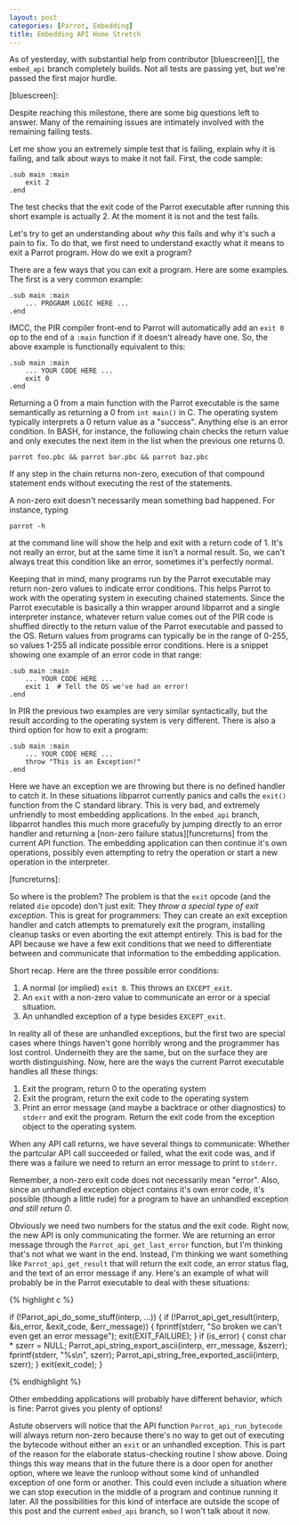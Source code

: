 ```yaml
---
layout: post
categories: [Parrot, Embedding]
title: Embedding API Home Stretch
---
```


As of yesterday, with substantial help from contributor [bluescreen][], the
`embed_api` branch completely builds. Not all tests are passing yet, but we're
passed the first major hurdle.

[bluescreen]:

Despite reaching this milestone, there are some big questions left to answer.
Many of the remaining issues are intimately involved with the remaining
failing tests.

Let me show you an extremely simple test that is failing, explain why it is
failing, and talk about ways to make it not fail. First, the code sample:

    .sub main :main
        exit 2
    .end

The test checks that the exit code of the Parrot executable after running this
short example is actually 2. At the moment it is not and the test fails.

Let's try to get an understanding about *why* this fails and why it's such
a pain to fix. To do that, we first need to understand exactly what it means
to exit a Parrot program. How do we exit a program?

There are a few ways that you can exit a program. Here are some examples. The
first is a very common example:

    .sub main :main
        ... PROGRAM LOGIC HERE ...
    .end

IMCC, the PIR compiler front-end to Parrot will automatically add an `exit 0`
op to the end of a `:main` function if it doesn't already have one. So, the
above example is functionally equivalent to this:

    .sub main :main
        ... YOUR CODE HERE ...
        exit 0
    .end

Returning a 0 from a main function with the Parrot executable is the same
semantically as returning a 0 from `int main()` in C. The operating system
typically interprets a 0 return value as a "success". Anything else is an
error condition. In BASH, for instance, the following chain checks the return
value and only executes the next item in the list when the previous one
returns 0.

    parrot foo.pbc && parrot bar.pbc && parrot baz.pbc

If any step in the chain returns non-zero, execution of that compound
statement ends without executing the rest of the statements.

A non-zero exit doesn't necessarily mean something bad happened. For instance,
typing

    parrot -h

at the command line will show the help and exit with a return code of 1. It's
not really an error, but at the same time it isn't a normal result. So, we
can't always treat this condition like an error, sometimes it's perfectly
normal.

Keeping that in mind, many programs run by the Parrot executable may return
non-zero values to indicate error conditions. This helps Parrot to work with
the operating system in executing chained statements. Since the Parrot
executable is basically a thin wrapper around libparrot and a single
interpreter instance, whatever return value comes out of the PIR code is
shuffled directly to the return value of the Parrot executable and passed to
the OS. Return values from programs can typically be in the range of 0-255, so
values 1-255 all indicate possible error conditions. Here is a snippet showing
one example of an error code in that range:

    .sub main :main
        ... YOUR CODE HERE ...
        exit 1  # Tell the OS we've had an error!
    .end

In PIR the previous two examples are very similar syntactically, but the
result according to the operating system is very different. There is also a
third option for how to exit a program:

    .sub main :main
        ... YOUR CODE HERE ...
        throw "This is an Exception!"
    .end

Here we have an exception we are throwing but there is no defined handler to
catch it. In these situations libparrot currently panics and calls the
`exit()` function from the C standard library. This is very bad, and extremely
unfriendly to most embedding applications. In the `embed_api` branch,
libparrot handles this much more gracefully by jumping directly to an error
handler and returning a [non-zero failure status][funcreturns] from the
current API function. The embedding application can then continue it's own
operations, possibly even attempting to retry the operation or start a new
operation in the interpreter.

[funcreturns]:

So where is the problem? The problem is that the `exit` opcode (and the
related `die` opcode) don't just exit: They *throw a special type of exit
exception*. This is great for programmers: They can create an exit exception
handler and catch attempts to prematurely exit the program, installing cleanup
tasks or even aborting the exit attempt entirely. This is bad for the API
because we have a few exit conditions that we need to differentiate between
and communicate that information to the embedding application.

Short recap. Here are the three possible error conditions:

1. A normal (or implied) `exit 0`. This throws an `EXCEPT_exit`.
2. An `exit` with a non-zero value to communicate an error or a special
   situation.
3. An unhandled exception of a type besides `EXCEPT_exit`.

In reality all of these are unhandled exceptions, but the first two are
special cases where things haven't gone horribly wrong and the programmer has
lost control. Underneith they are the same, but on the surface they are worth
distinguishing. Now, here are the ways the current Parrot executable handles
all these things:

1. Exit the program, return 0 to the operating system
2. Exit the program, return the exit code to the operating system
3. Print an error message (and maybe a backtrace or other diagnostics) to
   `stderr` and exit the program. Return the exit code from the exception
   object to the operating system.

When any API call returns, we have several things to communicate: Whether the
partcular API call succeeded or failed, what the exit code was, and if there
was a failure we need to return an error message to print to `stderr`.

Remember, a non-zero exit code does not necessarily mean "error". Also, since
an unhandled exception object contains it's own error code, it's possible
(though a little rude) for a program to have an unhandled exception *and still
return 0*.

Obviously we need two numbers for the status *and* the exit code. Right now,
the new API is only communicating the former. We are returning an error
message through the `Parrot_api_get_last_error` function, but I'm thinking
that's not what we want in the end. Instead, I'm thinking we want something
like `Parrot_api_get_result` that will return the exit code, an error status
flag, and the text of an error message if any. Here's an example of what will
probably be in the Parrot executable to deal with these situations:

{% highlight c %}

if (!Parrot_api_do_some_stuff(interp, ...)) {
    if (!Parrot_api_get_result(interp, &is_error, &exit_code, &err_message)) {
        fprintf(stderr, "So broken we can't even get an error message");
        exit(EXIT_FAILURE);
    }
    if (is_error) {
        const char * szerr = NULL;
        Parrot_api_string_export_ascii(interp, err_message, &szerr);
        fprintf(stderr, "%s\n", szerr);
        Parrot_api_string_free_exported_ascii(interp, szerr);
    }
    exit(exit_code);
}

{% endhighlight %}

Other embedding applications will probably have different behavior, which is
fine: Parrot gives you plenty of options!

Astute observers will notice that the API function `Parrot_api_run_bytecode`
will always return non-zero because there's no way to get out of executing the
bytecode without either an `exit` or an unhandled exception. This is part of
the reason for the elaborate status-checking routine I show above. Doing
things this way means that in the future there is a door open for another
option, where we leave the runloop without some kind of unhandled exception of
one form or another. This could even include a situation where we can stop
execution in the middle of a program and continue running it later. All the
possibilities for this kind of interface are outside the scope of this post
and the current `embed_api` branch, so I won't talk about it now.
